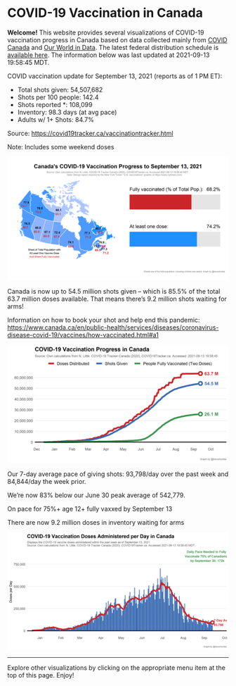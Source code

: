 COVID-19 Vaccination in Canada
==============================

**Welcome!** This website provides several visualizations of COVID-19
vaccination progress in Canada based on data collected mainly from
[COVID Canada](https://covid19tracker.ca/vaccinationtracker.html) and
[Our World in Data](https://ourworldindata.org/covid-vaccinations). The
latest federal distribution schedule is [available
here](https://www.canada.ca/en/public-health/services/diseases/2019-novel-coronavirus-infection/prevention-risks/covid-19-vaccine-treatment/vaccine-rollout.html).
The information below was last updated at 2021-09-13 19:58:45 MDT.

COVID vaccination update for September 13, 2021 (reports as of 1 PM ET):

-   Total shots given: 54,507,682
-   Shots per 100 people: 142.4
-   Shots reported \*: 108,099
-   Inventory: 98.3 days (at avg pace)
-   Adults w/ 1+ Shots: 84.7%

Source:
<a href="https://covid19tracker.ca/vaccinationtracker.html" class="uri">https://covid19tracker.ca/vaccinationtracker.html</a>

Note: Includes some weekend doses

![](Plots/plot_main.png)

Canada is now up to 54.5 million shots given – which is 85.5% of the
total 63.7 million doses available. That means there’s 9.2 million shots
waiting for arms!

Information on how to book your shot and help end this pandemic:
<a href="https://www.canada.ca/en/public-health/services/diseases/coronavirus-disease-covid-19/vaccines/how-vaccinated.html#a1" class="uri">https://www.canada.ca/en/public-health/services/diseases/coronavirus-disease-covid-19/vaccines/how-vaccinated.html#a1</a>

![](Plots/plot_total.png)

Our 7-day average pace of giving shots: 93,798/day over the past week
and 84,844/day the week prior.

We’re now 83% below our June 30 peak average of 542,779.

On pace for 75%+ age 12+ fully vaxxed by September 13

There are now 9.2 million doses in inventory waiting for arms

![](Plots/pace_national.png)

------------------------------------------------------------------------

Explore other visualizations by clicking on the appropriate menu item at
the top of this page. Enjoy!
